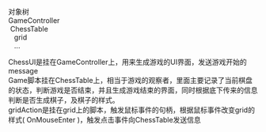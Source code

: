 对象树  
GameController  
  ChessTable  
    grid  
    ...  

  ChessUI是挂在GameController上，用来生成游戏的UI界面，发送游戏开始的message  
  Game脚本挂在ChessTable上，相当于游戏的观察者，里面主要记录了当前棋盘的状态，判断游戏是否结束，并且生成游戏结束的界面，同时根据底下传来的信息判断是否生成棋子，及棋子的样式。  
  gridAction是挂在grid上的脚本，触发鼠标事件的句柄，根据鼠标事件改变grid的样式( OnMouseEnter )，触发点击事件向ChessTable发送信息  
